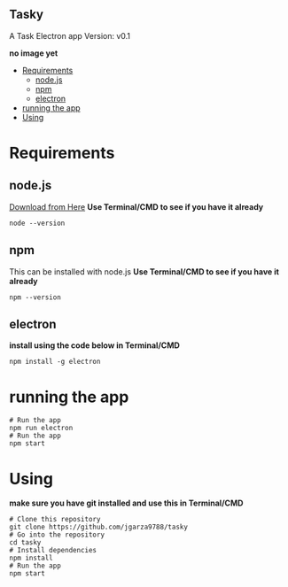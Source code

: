 Tasky
--------------
A Task Electron app 
Version: v0.1

**no image yet**
<!-- ![https://github.com/jgarza9788/videoinfo/blob/master/docs/images/Screenshot_v0.1.png](https://raw.githubusercontent.com/jgarza9788/videoinfo/master/docs/images/Screenshot_v0.1.png) -->

<!-- TOC -->

- [Requirements](#requirements)
    - [node.js](#nodejs)
    - [npm](#npm)
    - [electron](#electron)
- [running the app](#running-the-app)
- [Using](#using)

<!-- /TOC -->

# Requirements

## node.js
[Download from Here](https://nodejs.org/en/download/)
**Use Terminal/CMD to see if you have it already** 
```
node --version
```

## npm
This can be installed with node.js
**Use Terminal/CMD to see if you have it already**
```
npm --version
```

## electron
**install using the code below in Terminal/CMD**
```
npm install -g electron
```

# running the app
```
# Run the app
npm run electron
# Run the app
npm start
```

# Using

**make sure you have git installed and use this in Terminal/CMD**
```
# Clone this repository
git clone https://github.com/jgarza9788/tasky
# Go into the repository
cd tasky
# Install dependencies
npm install
# Run the app
npm start
```

